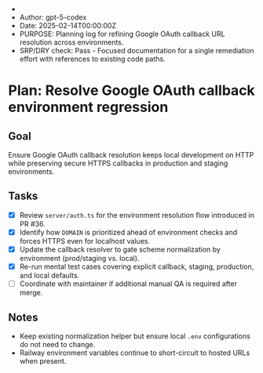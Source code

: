 *
* Author: gpt-5-codex
* Date: 2025-02-14T00:00:00Z
* PURPOSE: Planning log for refining Google OAuth callback URL resolution across environments.
* SRP/DRY check: Pass - Focused documentation for a single remediation effort with references to existing code paths.

# Plan: Resolve Google OAuth callback environment regression

## Goal
Ensure Google OAuth callback resolution keeps local development on HTTP while preserving secure HTTPS callbacks in production and staging environments.

## Tasks
- [x] Review `server/auth.ts` for the environment resolution flow introduced in PR #36.
- [x] Identify how `DOMAIN` is prioritized ahead of environment checks and forces HTTPS even for localhost values.
- [x] Update the callback resolver to gate scheme normalization by environment (prod/staging vs. local).
- [x] Re-run mental test cases covering explicit callback, staging, production, and local defaults.
- [ ] Coordinate with maintainer if additional manual QA is required after merge.

## Notes
- Keep existing normalization helper but ensure local `.env` configurations do not need to change.
- Railway environment variables continue to short-circuit to hosted URLs when present.
